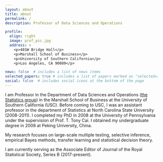 ```yaml
---
layout: about
title: about
permalink: /
description: Professor of Data Sciences and Operations

profile:
  align: right
  image: prof_pic.jpg
  address: >
    <p>401W Bridge Hall</p>
    <p>Marshall School of Business</p>
    <p>University of Southern California</p>
    <p>Los Angeles, CA 90089</p>

news: false  # includes a list of news items
selected_papers: true # includes a list of papers marked as "selected={true}"
social: false  # includes social icons at the bottom of the page
---
```


I am Professor in the Department of Data Sciences and Operations ([the Statistics group](http://faculty.marshall.usc.edu/gareth-james/StatGroup/)) in the Marshall School of Business at the University of Southern California (USC). Before coming to USC, I was an assistant professor in the department of Statistics at North Carolina State University (2008-2011). I completed my PhD in 2008 at the University of Pennsylvania under the supervision of Prof. T. Tony Cai. I obtained my undergraduate degree in 2008 at Peking University, China. 

My research focuses on large-scale multiple testing, selective inference, empirical Bayes methods, transfer learning and statistical decision theory. 

I am currently serving as the Associate Editor of Journal of the Royal Statistical Society, Series B (2017-present).

